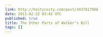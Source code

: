 ```yaml
---
link: http://hoitycoity.com/post/3437817988
date: 2011-02-22 03:42 UTC
published: true
title: The Other Parts of Walker's Bill
tags: []
---
```



